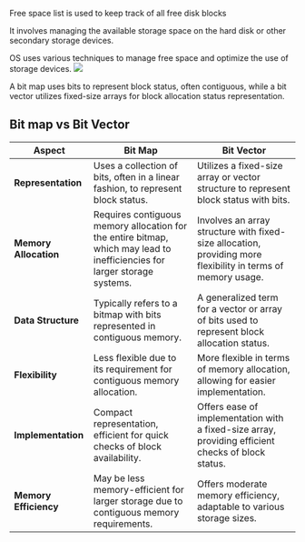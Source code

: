 Free space list is used to keep track of all free disk blocks

It involves managing the available storage space on the hard disk or other secondary storage devices. 

OS uses various techniques to manage free space and optimize the use of storage devices.
![](https://media.geeksforgeeks.org/wp-content/uploads/2-190.png)

A bit map uses bits to represent block status, often contiguous, while a bit vector utilizes fixed-size arrays for block allocation status representation.
## Bit map vs Bit Vector

| **Aspect**         | **Bit Map**                             | **Bit Vector**                              |
|--------------------|-----------------------------------------|---------------------------------------------|
| **Representation** | Uses a collection of bits, often in a linear fashion, to represent block status. | Utilizes a fixed-size array or vector structure to represent block status with bits. |
| **Memory Allocation** | Requires contiguous memory allocation for the entire bitmap, which may lead to inefficiencies for larger storage systems. | Involves an array structure with fixed-size allocation, providing more flexibility in terms of memory usage. |
| **Data Structure** | Typically refers to a bitmap with bits represented in contiguous memory. | A generalized term for a vector or array of bits used to represent block allocation status. |
| **Flexibility**    | Less flexible due to its requirement for contiguous memory allocation. | More flexible in terms of memory allocation, allowing for easier implementation. |
| **Implementation** | Compact representation, efficient for quick checks of block availability. | Offers ease of implementation with a fixed-size array, providing efficient checks of block status. |
| **Memory Efficiency** | May be less memory-efficient for larger storage due to contiguous memory requirements. | Offers moderate memory efficiency, adaptable to various storage sizes. |